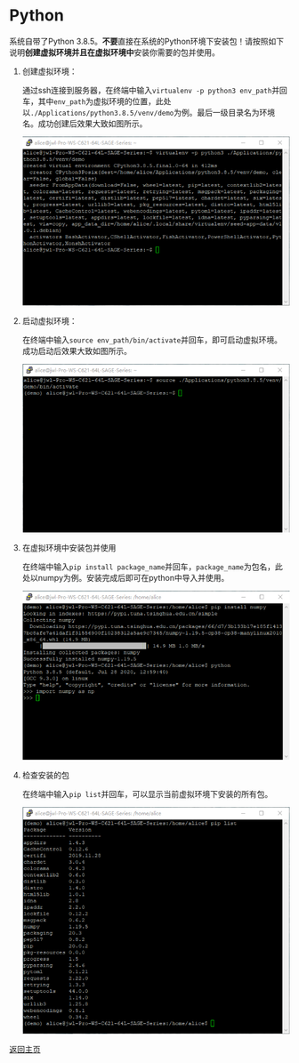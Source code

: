 # Python

系统自带了Python 3.8.5。**不要**直接在系统的Python环境下安装包！请按照如下说明**创建虚拟环境并且在虚拟环境中**安装你需要的包并使用。

1. 创建虚拟环境：

   通过ssh连接到服务器，在终端中输入```virtualenv -p python3 env_path```并回车，其中```env_path```为虚拟环境的位置，此处以```./Applications/python3.8.5/venv/demo```为例。最后一级目录名为环境名。成功创建后效果大致如图所示。

   ![Python_Create_venv](../image/software/python/python_1.png)

2. 启动虚拟环境：

   在终端中输入```source env_path/bin/activate```并回车，即可启动虚拟环境。成功启动后效果大致如图所示。

   ![Python_Activate_venv](../image/software/python/python_2.png)

3. 在虚拟环境中安装包并使用

   在终端中输入```pip install package_name```并回车，```package_name```为包名，此处以numpy为例。安装完成后即可在python中导入并使用。
   
   ![Python_Install_Package](../image/software/python/python_3.png)

4. 检查安装的包

   在终端中输入```pip list```并回车，可以显示当前虚拟环境下安装的所有包。
   
   ![Python_Check_Package](../image/software/python/python_4.png)

[返回主页](https://zhangqian-sh.github.io/Group-Server-Tutorial)
